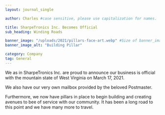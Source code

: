 ```yaml
---
layout: journal_single

author: Charles #case sensitive, please use capitalization for names.

title: SharpeTronics Inc. Becomes Official
sub_heading: Winding Roads

banner_image: "/uploads/2021/pillars-face-art.webp" #Size of banner_image 840x473
banner_image_alt: "Building Pillar"

category: Company
tag: General
---
```



We as in SharpeTronics Inc. are proud to announce our business is official with the mountain state of West Virginia on March 17, 2021.

We also have our very own mailbox provided by the beloved Postmaster.

Furthermore, we now have pillars in place to begin building and creating avenues to bee of service with our community. It has been a long road to this point and we have many more to travel.
